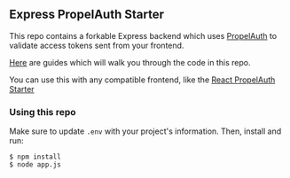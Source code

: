 ## Express PropelAuth Starter

This repo contains a forkable Express backend which uses [PropelAuth](https://www.propelauth.com/?utm_campaign=github) to validate access tokens sent from your frontend.

[Here](https://www.propelauth.com/blog-categories/guide) are guides which will walk you through the code in this repo.

You can use this with any compatible frontend, like the [React PropelAuth Starter](https://github.com/PropelAuth/react-propelauth-starter)

### Using this repo

Make sure to update `.env` with your project's information. Then, install and run:

```shell
$ npm install
$ node app.js
```
